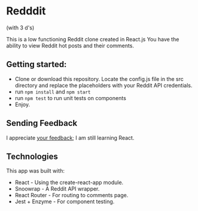 # Redddit
(with 3 d's)

This is a low functioning Reddit clone created in React.js
You have the ability to view Reddit hot posts and their comments.

## Getting started:

* Clone or download this repository. Locate the config.js file in the src directory and replace the placeholders with your Reddit API credentials.
* run `npm install` and `npm start`
* run `npm test` to run unit tests on components
* Enjoy.

## Sending Feedback

I appreciate [your feedback](https://github.com/mlbaquerizo/redddit_mlbaquerizo/issues); I am still learning React.

## Technologies

This app was built with:

* React - Using the create-react-app module.
* Snoowrap - A Reddit API wrapper.
* React Router - For routing to comments page.
* Jest + Enzyme - For component testing.